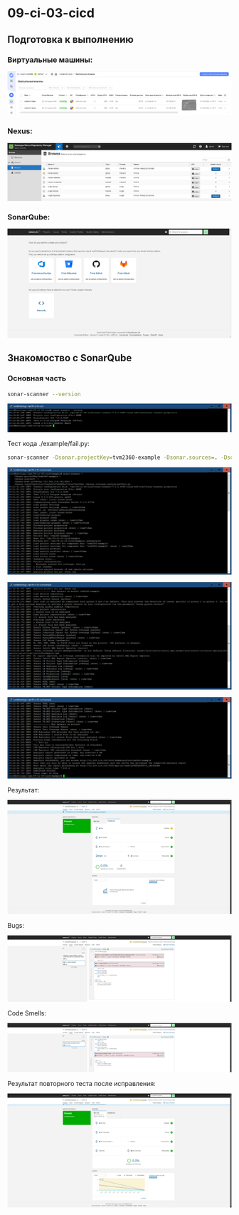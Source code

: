 # 09-ci-03-cicd

## Подготовка к выполнению

### Виртуальные машины:
![VM](./pictures/VM.png)

### Nexus:
![Nexus](./pictures/Nexus.png)

### SonarQube:
![SonarQube](./pictures/SonarQube.png)

## Знакомоство с SonarQube

### Основная часть

``` bash
sonar-scanner --version
```
![SonarVersion](./pictures/Sonar-scanner-version.png)

Тест кода ./example/fail.py:

``` bash
sonar-scanner -Dsonar.projectKey=tvm2360-example -Dsonar.sources=. -Dsonar.host.url=http://51.250.114.130:9000 -Dsonar.login=4a9151ce170ea3e57a704dd95a7161ae76d109ae -Dsonar.coverage.exclusions=fail.py
```

![SonarTestShell1](./pictures/Sonar_shell_test1_1.png)

![SonarTestShell2](./pictures/Sonar_shell_test1_2.png)

![SonarTestShell3](./pictures/Sonar_shell_test1_3.png)

Результат:

![SonarTest1Result](./pictures/Sonar_web_test1.png)

Bugs:

![SonarTest1ResultBugs](./pictures/Sonar_web_test1_bugs.png)

Code Smells:

![SonarTest1ResultCodeSmells](./pictures/Sonar_web_test1_code_smells.png)

Результат повторного теста после исправления:

![SonarTest2Result](./pictures/Sonar_web_test2.png)

